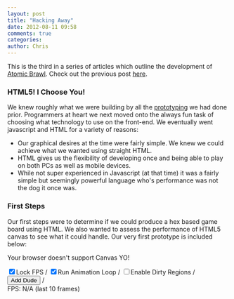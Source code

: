 ```yaml
---
layout: post
title: "Hacking Away"
date: 2012-08-11 09:58
comments: true
categories: 
author: Chris
---
```


This is the third in a series of articles which outline the development of <a href="http://atomicbrawl.com">Atomic Brawl</a>. Check out the previous post <a href="/blog/2012/08/05/born-from-cardboard/">here</a>.

### HTML5! I Choose You!

We knew roughly what we were building by all the <a href="/blog/2012/08/05/born-from-cardboard/">prototyping</a> we had done prior. Programmers at heart we next moved onto the always fun task of choosing what technology to use on the front-end. We eventually went javascript and HTML for a variety of reasons: <!-- more -->

- Our graphical desires at the time were fairly simple. We knew we could achieve what we wanted using straight HTML.
- HTML gives us the flexibility of developing once and being able to play on both PCs as well as mobile devices.
- While not super experienced in Javascript (at that time) it was a fairly simple but seemingly powerful language who's performance was not the dog it once was.

### First Steps

Our first steps were to determine if we could produce a hex based game board using HTML. We also wanted to assess the performance of HTML5 canvas to see what it could handle. Our very first prototype is included below:

<script data-main="/assets/hacking_away/scripts/main.js" src="/assets/hacking_away/scripts/require.js">
</script>

<canvas width="100%" height="300" id="canvas">Your browser doesn't support Canvas YO!</canvas>
<form>
<input id="lock_fps" type="checkbox" checked>Lock FPS</input> / 
<input id="run_animation" type="checkbox" checked>Run Animation Loop</input> / 
<input id="enable_dirty" type="checkbox">Enable Dirty Regions</input> / 
<input id="add_dude" type="button" value="Add Dude"></input> / 
<br>
FPS: <span id="current_fps">N/A</span> (last 10 frames)
</form>



